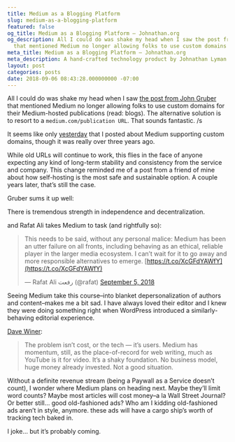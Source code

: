 ```yaml
---
title: Medium as a Blogging Platform
slug: medium-as-a-blogging-platform
featured: false
og_title: Medium as a Blogging Platform – Johnathan.org
og_description: All I could do was shake my head when I saw the post from John Gruber
  that mentioned Medium no longer allowing folks to use custom domains for their Medium-host
meta_title: Medium as a Blogging Platform – Johnathan.org
meta_description: A hand-crafted technology product by Johnathan Lyman
layout: post
categories: posts
date: 2018-09-06 08:43:28.000000000 -07:00
---
```


All I could do was shake my head when I saw [the post from John Gruber](https://daringfireball.net/linked/2018/09/04/medium-domain-name) that mentioned Medium no longer allowing folks to use custom domains for their Medium-hosted publications (read: blogs). The alternative solution is to resort to a `medium.com/publication URL`. That sounds fantastic. /s

It seems like only [yesterday](https://johnathan.org/posts/2015/07/custom-domains-on-medium.html) that I posted about Medium supporting custom domains, though it was really over three years ago.

While old URLs will continue to work, this flies in the face of anyone expecting any kind of long-term stability and consistency from the service and company. This change reminded me of a post from a friend of mine about how self-hosting is the most safe and sustainable option. A couple years later, that’s still the case.

Gruber sums it up well:

There is tremendous strength in independence and decentralization.

and Rafat Ali takes Medium to task (and rightfully so):

> This needs to be said, without any personal malice: Medium has been an utter failure on all fronts, including behaving as an ethical, reliable player in the larger media ecosystem. I can’t wait for it to go away and more responsible alternatives to emerge. [https://t.co/XcGFdYAWfY](https://t.co/XcGFdYAWfY)
> 
> — Rafat Ali رفعت (@rafat) [September 5, 2018](https://twitter.com/rafat/status/1037371592496570372?ref_src=twsrc%5Etfw)

<script async="" src="https://platform.twitter.com/widgets.js" charset="utf-8"></script>

Seeing Medium take this course–into blanket depersonalization of authors and content–makes me a bit sad. I have always loved their editor and I knew they were doing something right when WordPress introduced a similarly-behaving editorial experience.

[Dave Winer](http://scripting.com/2018/09/05.html#a162220):

> The problem isn’t cost, or the tech — it’s users. Medium has momentum, still, as the place-of-record for web writing, much as YouTube is it for video. It’s a shaky foundation. No business model, huge money already invested. Not a good situation.

Without a definite revenue stream (being a Paywall as a Service doesn’t count), I wonder where Medium plans on heading next. Maybe they’ll limit word counts? Maybe most articles will cost money–a la Wall Street Journal? Or better still… good old-fashioned ads? Who am I kidding old-fashioned ads aren’t in style, anymore. these ads will have a cargo ship’s worth of tracking tech baked in.

I joke… but it’s probably coming.

